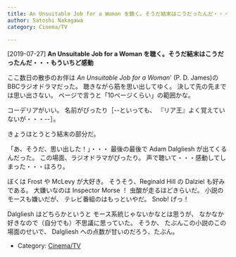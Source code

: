 ```yaml
---
title: An Unsuitable Job for a Woman を聴く。そうだ結末はこうだったんだ・・・もういちど感動
author: Satoshi Nakagawa
category: Cinema/TV

---
```


[2019-07-27] **An Unsuitable Job for a Woman を聴く。そうだ結末はこうだったんだ・・・もういちど感動** 

 ここ数日の散歩のお伴は
_An Unsuitable Job for a Woman_' (P. D. James)の
BBCラジオドラマだった。
聴きながら筋を思い出してゆく。
決して先の先までは思い出さない。
ページで言うと「10ページくらい」の範囲かな。

 コーデリアがいい。
名前がぴったり［--といっても、
『リア王』よく覚えていないが・・・--］。

 きょうはとうとう結末の部分だ。

 「あ、そうだ、思い出した！」・・・
最後の最後で Adam Dalgliesh が出てくるんだった。
この場面、ラジオドラマがぴったり。
声で聴いて・・・感動してしまった・・・ほろり。

 ぼくは Frost や McLevy が大好き。
そうそう、Reginald Hill の Dalziel も好みである。
大嫌いなのは
Inspector Morse ！
虫酸が走るほどきらいだ。
小説のモースも嫌いだが、
テレビ番組のはもっといやだ。
Snob!
げっ！

 Dalgliesh はどちらかというと
モース系統じゃないかなとは思うが、
なかなか好きなので（自分でも）不思議に思っていた。
そうか、
たぶんこの小説のこの場面のせいで、
Dalgliesh への点数が甘いのだろう、たぶん。

- Category: [Cinema/TV](https://merapano.github.io/categories.html#Cinema/TV)

